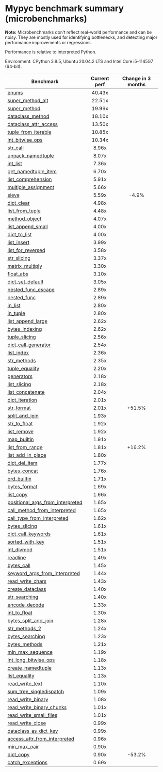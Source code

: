 # Mypyc benchmark summary (microbenchmarks)

**Note:** Microbenchmarks don't reflect real-world performance and can be noisy.
           They are mostly used for identifying bottlenecks, and detecting major performance
           improvements or regressions.

Performance is relative to interpreted Python.

Environment: CPython 3.8.5, Ubuntu 20.04.2 LTS and Intel Core i5-1145G7 (64-bit).

| Benchmark | Current perf | Change in 3 months |
| --- | :---: | :---: |
| [enums](benchmarks/enums.md) | 40.43x |  |
| [super_method_alt](benchmarks/super_method_alt.md) | 22.51x |  |
| [super_method](benchmarks/super_method.md) | 19.99x |  |
| [dataclass_method](benchmarks/dataclass_method.md) | 18.10x |  |
| [dataclass_attr_access](benchmarks/dataclass_attr_access.md) | 13.50x |  |
| [tuple_from_iterable](benchmarks/tuple_from_iterable.md) | 10.85x |  |
| [int_bitwise_ops](benchmarks/int_bitwise_ops.md) | 10.34x |  |
| [str_call](benchmarks/str_call.md) | 8.96x |  |
| [unpack_namedtuple](benchmarks/unpack_namedtuple.md) | 8.07x |  |
| [int_list](benchmarks/int_list.md) | 7.36x |  |
| [get_namedtuple_item](benchmarks/get_namedtuple_item.md) | 6.70x |  |
| [list_comprehension](benchmarks/list_comprehension.md) | 5.91x |  |
| [multiple_assignment](benchmarks/multiple_assignment.md) | 5.66x |  |
| [sieve](benchmarks/sieve.md) | 5.59x | -4.9% |
| [dict_clear](benchmarks/dict_clear.md) | 4.98x |  |
| [list_from_tuple](benchmarks/list_from_tuple.md) | 4.48x |  |
| [method_object](benchmarks/method_object.md) | 4.07x |  |
| [list_append_small](benchmarks/list_append_small.md) | 4.00x |  |
| [dict_to_list](benchmarks/dict_to_list.md) | 4.00x |  |
| [list_insert](benchmarks/list_insert.md) | 3.99x |  |
| [list_for_reversed](benchmarks/list_for_reversed.md) | 3.58x |  |
| [str_slicing](benchmarks/str_slicing.md) | 3.37x |  |
| [matrix_multiply](benchmarks/matrix_multiply.md) | 3.30x |  |
| [float_abs](benchmarks/float_abs.md) | 3.10x |  |
| [dict_set_default](benchmarks/dict_set_default.md) | 3.05x |  |
| [nested_func_escape](benchmarks/nested_func_escape.md) | 2.89x |  |
| [nested_func](benchmarks/nested_func.md) | 2.89x |  |
| [in_list](benchmarks/in_list.md) | 2.80x |  |
| [in_tuple](benchmarks/in_tuple.md) | 2.80x |  |
| [list_append_large](benchmarks/list_append_large.md) | 2.62x |  |
| [bytes_indexing](benchmarks/bytes_indexing.md) | 2.62x |  |
| [tuple_slicing](benchmarks/tuple_slicing.md) | 2.56x |  |
| [dict_call_generator](benchmarks/dict_call_generator.md) | 2.54x |  |
| [list_index](benchmarks/list_index.md) | 2.36x |  |
| [str_methods](benchmarks/str_methods.md) | 2.35x |  |
| [tuple_equality](benchmarks/tuple_equality.md) | 2.20x |  |
| [generators](benchmarks/generators.md) | 2.18x |  |
| [list_slicing](benchmarks/list_slicing.md) | 2.18x |  |
| [list_concatenate](benchmarks/list_concatenate.md) | 2.04x |  |
| [dict_iteration](benchmarks/dict_iteration.md) | 2.01x |  |
| [str_format](benchmarks/str_format.md) | 2.01x | +51.5% |
| [split_and_join](benchmarks/split_and_join.md) | 1.93x |  |
| [str_to_float](benchmarks/str_to_float.md) | 1.92x |  |
| [list_remove](benchmarks/list_remove.md) | 1.92x |  |
| [map_builtin](benchmarks/map_builtin.md) | 1.91x |  |
| [list_from_range](benchmarks/list_from_range.md) | 1.81x | +16.2% |
| [list_add_in_place](benchmarks/list_add_in_place.md) | 1.80x |  |
| [dict_del_item](benchmarks/dict_del_item.md) | 1.77x |  |
| [bytes_concat](benchmarks/bytes_concat.md) | 1.76x |  |
| [ord_builtin](benchmarks/ord_builtin.md) | 1.71x |  |
| [bytes_format](benchmarks/bytes_format.md) | 1.69x |  |
| [list_copy](benchmarks/list_copy.md) | 1.66x |  |
| [positional_args_from_interpreted](benchmarks/positional_args_from_interpreted.md) | 1.65x |  |
| [call_method_from_interpreted](benchmarks/call_method_from_interpreted.md) | 1.65x |  |
| [call_type_from_interpreted](benchmarks/call_type_from_interpreted.md) | 1.62x |  |
| [bytes_slicing](benchmarks/bytes_slicing.md) | 1.61x |  |
| [dict_call_keywords](benchmarks/dict_call_keywords.md) | 1.61x |  |
| [sorted_with_key](benchmarks/sorted_with_key.md) | 1.51x |  |
| [int_divmod](benchmarks/int_divmod.md) | 1.51x |  |
| [readline](benchmarks/readline.md) | 1.49x |  |
| [bytes_call](benchmarks/bytes_call.md) | 1.45x |  |
| [keyword_args_from_interpreted](benchmarks/keyword_args_from_interpreted.md) | 1.44x |  |
| [read_write_chars](benchmarks/read_write_chars.md) | 1.43x |  |
| [create_dataclass](benchmarks/create_dataclass.md) | 1.40x |  |
| [str_searching](benchmarks/str_searching.md) | 1.40x |  |
| [encode_decode](benchmarks/encode_decode.md) | 1.33x |  |
| [int_to_float](benchmarks/int_to_float.md) | 1.30x |  |
| [bytes_split_and_join](benchmarks/bytes_split_and_join.md) | 1.28x |  |
| [str_methods_2](benchmarks/str_methods_2.md) | 1.24x |  |
| [bytes_searching](benchmarks/bytes_searching.md) | 1.23x |  |
| [bytes_methods](benchmarks/bytes_methods.md) | 1.21x |  |
| [min_max_sequence](benchmarks/min_max_sequence.md) | 1.19x |  |
| [int_long_bitwise_ops](benchmarks/int_long_bitwise_ops.md) | 1.18x |  |
| [create_namedtuple](benchmarks/create_namedtuple.md) | 1.13x |  |
| [list_equality](benchmarks/list_equality.md) | 1.13x |  |
| [read_write_text](benchmarks/read_write_text.md) | 1.10x |  |
| [sum_tree_singledispatch](benchmarks/sum_tree_singledispatch.md) | 1.09x |  |
| [read_write_binary](benchmarks/read_write_binary.md) | 1.08x |  |
| [read_write_binary_chunks](benchmarks/read_write_binary_chunks.md) | 1.01x |  |
| [read_write_small_files](benchmarks/read_write_small_files.md) | 1.01x |  |
| [read_write_close](benchmarks/read_write_close.md) | 0.99x |  |
| [dataclass_as_dict_key](benchmarks/dataclass_as_dict_key.md) | 0.99x |  |
| [access_attr_from_interpreted](benchmarks/access_attr_from_interpreted.md) | 0.96x |  |
| [min_max_pair](benchmarks/min_max_pair.md) | 0.90x |  |
| [dict_copy](benchmarks/dict_copy.md) | 0.90x | -53.2% |
| [catch_exceptions](benchmarks/catch_exceptions.md) | 0.69x |  |

